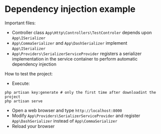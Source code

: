 # Dependency injection example

Important files:
- Controller class `App\Http\Controllers\TestControler` depends upon `App\ISerializer`
- `App\CommaSerializer` and `App\DashSerializer` implement `App\ISerializer`
- `App\Providers\SerializerServiceProvider` registers a serializer implementation in the service container to perform automatic dependency injection

How to test the project:
- Execute:
```shell
php artisan key:generate # only the first time after downloadint the project
php artisan serve
```
- Open a web browser and type `http://localhost:8000`
- Modify `App\Providers\SerializerServiceProvider` and register `App\DashSerializer` instead of `App\CommaSerializer`
- Reload your browser
